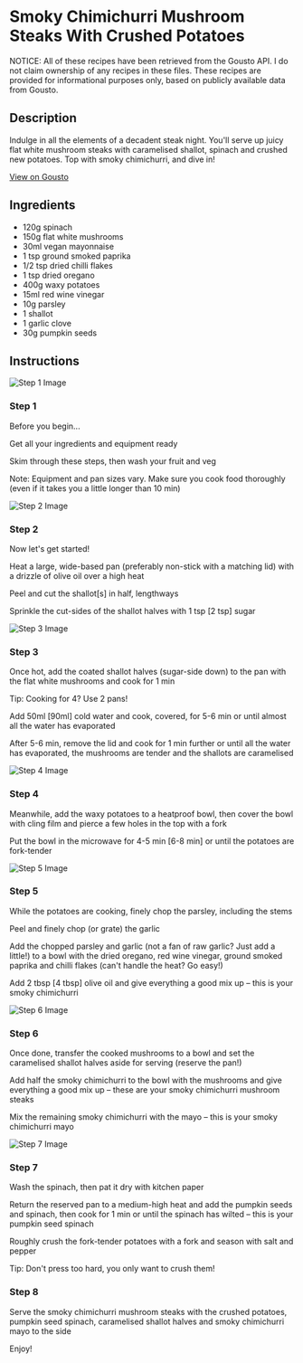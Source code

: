 # Smoky Chimichurri Mushroom Steaks With Crushed Potatoes

NOTICE: All of these recipes have been retrieved from the Gousto API. I do not claim ownership of any recipes in these files. These recipes are provided for informational purposes only, based on publicly available data from Gousto.

## Description

Indulge in all the elements of a decadent steak night. You'll serve up juicy flat white mushroom steaks with caramelised shallot, spinach and crushed new potatoes. Top with smoky chimichurri, and dive in!

[View on Gousto](https://www.gousto.co.uk/recipes/cookbook/smoky-chimichurri-mushroom-steaks-with-crushed-potatoes)

## Ingredients

- 120g spinach
- 150g flat white mushrooms
- 30ml vegan mayonnaise
- 1 tsp ground smoked paprika
- 1/2 tsp dried chilli flakes
- 1 tsp dried oregano 
- 400g waxy potatoes
- 15ml red wine vinegar
- 10g parsley
- 1 shallot
- 1 garlic clove
- 30g pumpkin seeds

## Instructions

![Step 1 Image](https://production-media.gousto.co.uk/cms/recipe-step-image/Admin-10mm-Step-1-1633508456931-x200.jpg)

### Step 1

Before you begin...

Get all your ingredients and equipment ready

Skim through these steps, then wash your fruit and veg

Note: Equipment and pan sizes vary. Make sure you cook food thoroughly (even if it takes you a little longer than 10 min)

![Step 2 Image](https://production-media.gousto.co.uk/cms/recipe-step-image/step-2-1633508474975-x200.jpg)

### Step 2

Now let's get started!

Heat a large, wide-based pan (preferably non-stick with a matching lid) with a drizzle of olive oil over a high heat

Peel and cut the shallot<span class="text-danger">[s]</span> in half, lengthways

Sprinkle the cut-sides of the shallot halves with 1 tsp <span class="text-danger">[2 tsp]</span> sugar

![Step 3 Image](https://production-media.gousto.co.uk/cms/recipe-step-image/step-3-1633508489062-x200.jpg)

### Step 3

Once hot, add the coated shallot halves (sugar-side down) to the pan with the flat white mushrooms and cook for 1 min

Tip: Cooking for 4? Use 2 pans!

Add 50ml <span class="text-danger">[90ml]</span> cold water and cook, covered, for 5-6 min or until almost all the water has evaporated

After 5-6 min, remove the lid and cook for 1 min further or until all the water has evaporated, the mushrooms are tender and the shallots are caramelised

![Step 4 Image](https://production-media.gousto.co.uk/cms/recipe-step-image/step-4-1633508516234-x200.jpg)

### Step 4

Meanwhile, add the waxy potatoes to a heatproof bowl, then cover the bowl with cling film and pierce a few holes in the top with a fork

Put the bowl in the microwave for 4-5 min <span class="text-danger">[6-8 min]</span> or until the potatoes are fork-tender

![Step 5 Image](https://production-media.gousto.co.uk/cms/recipe-step-image/step-5-1633508525714-x200.jpg)

### Step 5

While the potatoes are cooking, finely chop the parsley, including the stems

Peel and finely chop (or grate) the garlic

Add the chopped parsley and garlic (not a fan of raw garlic? Just add a little!) to a bowl with the dried oregano, red wine vinegar, ground smoked paprika and chilli flakes (can't handle the heat? Go easy!)

Add 2 tbsp <span class="text-danger">[4 tbsp]</span> olive oil and give everything a good mix up – this is your smoky chimichurri

![Step 6 Image](https://production-media.gousto.co.uk/cms/recipe-step-image/step-6-1633508543243-x200.jpg)

### Step 6

Once done, transfer the cooked mushrooms to a bowl and set the caramelised shallot halves aside for serving (reserve the pan!)

Add half the smoky chimichurri to the bowl with the mushrooms and give everything a good mix up – these are your smoky chimichurri mushroom steaks

Mix the remaining smoky chimichurri with the mayo – this is your smoky chimichurri mayo

![Step 7 Image](https://production-media.gousto.co.uk/cms/recipe-step-image/step-7-1633508566416-x200.jpg)

### Step 7

Wash the spinach, then pat it dry with kitchen paper

Return the reserved pan to a medium-high heat and add the pumpkin seeds and spinach, then cook for 1 min or until the spinach has wilted – this is your pumpkin seed spinach

Roughly crush the fork-tender potatoes with a fork and season with salt and pepper

Tip: Don't press too hard, you only want to crush them!

### Step 8

Serve the smoky chimichurri mushroom steaks with the crushed potatoes, pumpkin seed spinach, caramelised shallot halves and smoky chimichurri mayo to the side

Enjoy!

